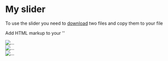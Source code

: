 # My slider

To use the slider you need to <a href="https://github.com/IlyaKavko/Slider">download</a> two files and copy them to your file

Add HTML markup to your '<body>'

<html>
    <div class="custom_slider">
        <div><img src="..." alt="..."></div>
        <div><img src="..." alt="..."></div>
        <div><img src="..." alt="..."></div>
    </div>
</html>

